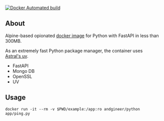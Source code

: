 [![Docker Automated build](https://img.shields.io/docker/image-size/andgineer/python)](https://hub.docker.com/r/andgineer/python)

## About

Alpine-based opionated [docker image](https://hub.docker.com/r/andgineer/python) for Python with FastAPI in less than 300MB.

As an extremely fast Python package manager, the container uses  
[Astral's uv](https://github.com/astral-sh/uv).

- FastAPI
- Mongo DB
- OpenSSL
- UV

## Usage

    docker run -it --rm -v $PWD/example:/app:ro andgineer/python app/ping.py
